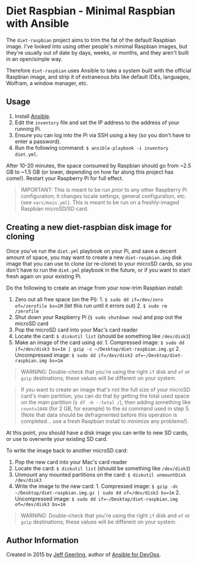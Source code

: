 # Diet Raspbian - Minimal Raspbian with Ansible

The `diet-raspbian` project aims to trim the fat of the default Raspbian image. I've looked into using other people's minimal Raspbian images, but they're usually out of date by days, weeks, or months, and they aren't built in an open/simple way.

Therefore `diet-raspbian` uses Ansible to take a system built with the official Raspbian image, and strip it of extraneous bits like default IDEs, languages, Wolfram, a window manager, etc.

## Usage

  1. Install [Ansible](http://docs.ansible.com/intro_installation.html).
  2. Edit the `inventory` file and set the IP address to the address of your running Pi.
  3. Ensure you can log into the Pi via SSH using a key (so you don't have to enter a password).
  4. Run the following command: `$ ansible-playbook -i inventory diet.yml`.

After 10-20 minutes, the space consumed by Raspbian should go from ~2.5 GB to ~1.5 GB (or lower, depending on how far along this project has come!). Restart your Raspberry Pi for full effect.

> IMPORTANT: This is meant to be run *prior* to any other Raspberry Pi configuration; it changes locale settings, general configuration, etc. (see `vars/main.yml`). This is meant to be run on a freshly-imaged Raspbian microSD/SD card.

## Creating a new diet-raspbian disk image for cloning

Once you've run the `diet.yml` playbook on your Pi, and save a decent amount of space, you may want to create a new `diet-raspbian.img` disk image that you can use to clone (or re-clone) to your microSD cards, so you don't have to run the `diet.yml` playbook in the future, or if you want to start fresh again on your existing Pi.

Do the following to create an image from your now-trim Raspbian install:

  1. Zero out all free space (on the Pi):
    1. `$ sudo dd if=/dev/zero of=/zerofile bs=1M` (let this run until it errors out)
    2. `$ sudo rm /zerofile`
  2. Shut down your Raspberry Pi (`$ sudo shutdown now`) and pop out the microSD card
  3. Pop the microSD card into your Mac's card reader
  4. Locate the card: `$ diskutil list` (should be something like `/dev/disk3`)
  5. Make an image of the card using `dd`:
    1. Compressed image: `$ sudo dd if=/dev/disk3 bs=1m | gzip -c ~/Desktop/diet-raspbian.img.gz`
    2. Uncompressed image: `$ sudo dd if=/dev/disk3 of=~/Desktop/diet-raspbian.img bs=1m`

> WARNING: Double-check that you're using the right `if` disk and `of` or `gzip` destinations; these values will be different on your system.

> If you want to create an image that's not the full size of your microSD card's main partition, you can do that by getting the total used space on the main partition (`$ df -H --total /`), then adding something like `count=2048` (for 2 GB, for example) to the `dd` command used in step 5. (Note that data should be defragmented before this operation is completed... use a fresh Raspbian install to minimize any problems!).

At this point, you should have a disk image you can write to new SD cards, or use to overwrite your existing SD card.

To write the image back to another microSD card:

  1. Pop the new card into your Mac's card reader
  2. Locate the card: `$ diskutil list` (should be something like `/dev/disk3`)
  3. Unmount any mounted partitions on the card: `$ diskutil unmountDisk /dev/disk3`
  3. Write the image to the new card:
    1. Compressed image: `$ gzip -dc ~/Desktop/diet-raspbian.img.gz | sudo dd of=/dev/disk3 bs=1m`
    2. Uncompressed image: `$ sudo dd if=~/Desktop/diet-raspbian.img of=/dev/disk3 bs=1m`

> WARNING: Double-check that you're using the right `if` disk and `of` or `gzip` destinations; these values will be different on your system.

## Author Information

Created in 2015 by [Jeff Geerling](http://jeffgeerling.com/), author of [Ansible for DevOps](http://ansiblefordevops.com/).
